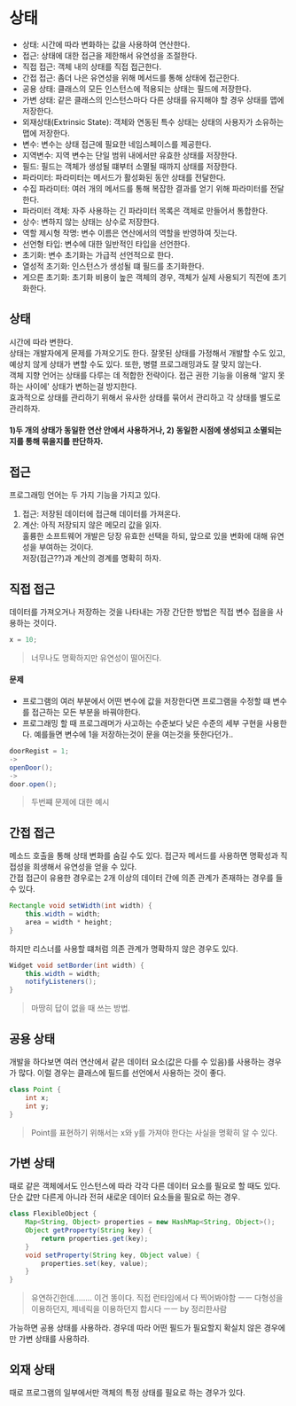 # 상태
 - 상태: 시간에 따라 변화하는 값을 사용하여 연산한다. 
 - 접근: 상태에 대한 접근을 제한해서 유연성을 조절한다. 
 - 직접 접근: 객체 내의 상태를 직접 접근한다.
 - 간접 접근: 좀더 나은 유연성을 위해 메서드를 통해 상태에 접근한다.
 - 공용 상태: 클래스의 모든 인스턴스에 적용되는 상태는 필드에 저장한다.
 - 가변 상태: 같은 클래스의 인스턴스마다 다른 상태를 유지해야 할 경우 상태를 맵에 저장한다.
 - 외재상태(Extrinsic State): 객체와 연동된 특수 상태는 상태의 사용자가 소유하는 맵에 저장한다.
 - 변수: 변수는 상태 접근에 필요한 네임스페이스를 제공한다.
 - 지역변수: 지역 변수는 단일 범위 내에서만 유효한 상태를 저장한다.
 - 필드: 필드는 객체가 생성될 떄부터 소멸될 때까지 상태를 저장한다.
 - 파라미터: 파라미터는 메서드가 활성화된 동안 상태를 전달한다.
 - 수집 파라미터: 여러 개의 메서드를 통해 복잡한 결과를 얻기 위해 파라미터를 전달한다.
 - 파라미터 객체: 자주 사용하는 긴 파라미터 목록은 객체로 만들어서 통합한다.
 - 상수: 변하지 않는 상태는 상수로 저장한다.
 - 역할 제시형 작명: 변수 이름은 연산에서의 역할을 반영하여 짓는다.
 - 선언형 타입: 변수에 대한 일반적인 타입을 선언한다.
 - 초기화: 변수 초기화는 가급적 선언적으로 한다.
 - 열성적 초기화: 인스턴스가 생성될 떄 필드를 초기화한다.
 - 게으른 초기화: 초기화 비용이 높은 객체의 경우, 객체가 실제 사용되기 직전에 초기화한다.

## 상태 
시간에 따라 변한다.  
상태는 개발자에게 문제를 가져오기도 한다. 잘못된 상태를 가정해서 개발할 수도 있고, 예상치 않게 상태가 변할 수도 있다. 또한, 병렬 프로그래밍과도 잘 맞지 않는다.  
객체 지향 언어는 상태를 다루는 데 적합한 전략이다. 접근 권한 기능을 이용해 '알지 못하는 사이에' 상태가 변하는걸 방지한다.  
효과적으로 상태를 관리하기 위해서 유사한 상태를 묶어서 관리하고 각 상태를 별도로 관리하자.  
#### 1)두 개의 상태가 동일한 연산 안에서 사용하거나, 2) 동일한 시점에 생성되고 소멸되는지를 통해 묶을지를 판단하자.

## 접근
프로그래밍 언어는 두 가지 기능을 가지고 있다.  
1) 접근: 저장된 데이터에 접근해 데이터를 가져온다.  
2) 계산: 아직 저장되지 않은 메모리 값을 읽자.  
훌륭한 소프트웨어 개발은 당장 유효한 선택을 하되, 앞으로 있을 변화에 대해 유연성을 부여하는 것이다.  
저장(접근??)과 계산의 경계를 명확히 하자.  

## 직접 접근
데이터를 가져오거나 저장하는 것을 나타내는 가장 간단한 방법은 직접 변수 접을을 사용하는 것이다.  
```Java
x = 10;
```
> 너무나도 명확하지만 유연성이 떨어진다. 
#### 문제
 - 프로그램의 여러 부분에서 어떤 변수에 값을 저장한다면 프로그램을 수정할 떄 변수를 접근하는 모든 부분을 바꿔야한다.
 - 프로그래밍 할 때 프로그래머가 사고하는 수준보다 낮은 수준의 세부 구현을 사용한다. 예를들면 변수에 1을 저장하는것이 문을 여는것을 뜻한다던가..
```Java
doorRegist = 1;
-> 
openDoor();
->
door.open();
```
> 두번쨰 문제에 대한 예시
  
## 간접 접근
메소드 호출을 통해 상태 변화를 숨길 수도 있다. 접근자 메서드를 사용하면 명확성과 직접성을 희생해서 유연성을 얻을 수 있다.  
간접 접근이 유용한 경우로는 2개 이상의 데이터 간에 의존 관계가 존재하는 경우를 들 수 있다.  
```Java
Rectangle void setWidth(int width) {
	this.width = width;
	area = width * height;
}
```
하지만 리스너를 사용할 떄처럼 의존 관계가 명확하지 않은 경우도 있다.
```Java
Widget void setBorder(int width) {
	this.width = width;
	notifyListeners();
}
```
> 마땅히 답이 없을 때 쓰는 방법.

## 공용 상태
개발을 하다보면 여러 연산에서 같은 데이터 요소(값은 다를 수 있음)를 사용하는 경우가 많다. 이럴 경우는 클래스에 필드를 선언에서 사용하는 것이 좋다.  
```Java
class Point {
	int x;
	int y;
}
```
> Point를 표현하기 위해서는 x와 y를 가져야 한다는 사실을 명확히 알 수 있다.  
  
## 가변 상태
때로 같은 객체에서도 인스턴스에 따라 각각 다른 데이터 요소를 필요로 할 때도 있다. 단순 값만 다른게 아니라 전혀 새로운 데이터 요소들을 필요로 하는 경우.

```Java
class FlexibleObject {
	Map<String, Object> properties = new HashMap<String, Object>();
	Object getProperty(String key) {
		return properties.get(key);
	}
	void setProperty(String key, Object value) {
		properties.set(key, value);
	}
}
```
> 유연하긴한데........ 이건 똥이다. 직접 런타임에서 다 찍어봐야함 ㅡㅡ 다형성을 이용하던지, 제네릭을 이용하던지 합시다 ㅡㅡ by 정리한사람

가능하면 공용 상태를 사용하라. 경우데 따라 어떤 필드가 필요할지 확실치 않은 경우에만 가변 상태를 사용하라.

## 외재 상태
때로 프로그램의 일부에서만 객체의 특정 상태를 필요로 하는 경우가 있다.  



























